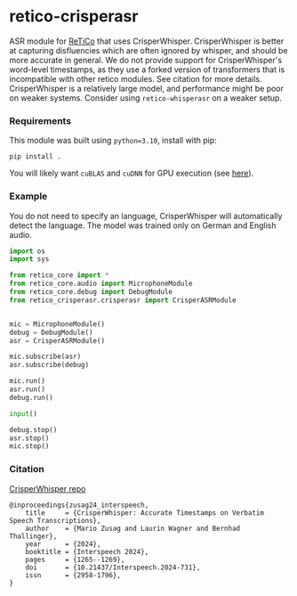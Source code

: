 # retico-crisperasr
ASR module for [ReTiCo](https://github.com/retico-team) that uses CrisperWhisper. CrisperWhisper is better at capturing disfluencies which are often ignored by whisper, and should be more accurate in general. We do not provide support for CrisperWhisper's word-level timestamps, as they use a forked version of transformers that is incompatible with other retico modules. See citation for more details. CrisperWhisper is a relatively large model, and performance might be poor on weaker systems. Consider using `retico-whisperasr` on a weaker setup.

### Requirements

This module was built using `python=3.10`, install with pip:
```
pip install .
```
You will likely want `cuBLAS` and `cuDNN` for GPU execution (see [here](https://pytorch.org/get-started/locally/)).

### Example

You do not need to specify an language, CrisperWhisper will automatically detect the language. The model was trained only on German and English audio.

```python
import os
import sys

from retico_core import *
from retico_core.audio import MicrophoneModule
from retico_core.debug import DebugModule
from retico_crisperasr.crisperasr import CrisperASRModule


mic = MicrophoneModule()
debug = DebugModule()
asr = CrisperASRModule()

mic.subscribe(asr)
asr.subscribe(debug)

mic.run()
asr.run()
debug.run()

input()

debug.stop()
asr.stop()
mic.stop()
``````

### Citation

[CrisperWhisper repo](https://github.com/nyrahealth/CrisperWhisper/tree/main)
```
@inproceedings{zusag24_interspeech,
    title     = {CrisperWhisper: Accurate Timestamps on Verbatim Speech Transcriptions},
    author    = {Mario Zusag and Laurin Wagner and Bernhad Thallinger},
    year      = {2024},
    booktitle = {Interspeech 2024},
    pages     = {1265--1269},
    doi       = {10.21437/Interspeech.2024-731},
    issn      = {2958-1796},
}
```

